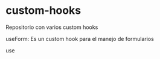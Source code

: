 # custom-hooks
Repositorio con varios custom hooks

useForm: Es un custom hook para el manejo de formularios

use
